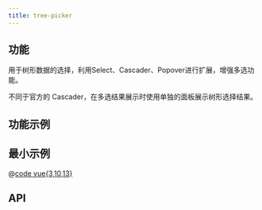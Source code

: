 ```yaml
---
title: tree-picker
---
```


## 功能

用于树形数据的选择，利用Select、Cascader、Popover进行扩展，增强多选功能。

不同于官方的 Cascader，在多选结果展示时使用单独的面板展示树形选择结果。

## 功能示例

<Example />

## 最小示例

<Simple />

@[code vue{3,10,13}](@/components/tree-picker/docs/simple.vue)

## API

<Usage />

<script setup>
import Example from "@/components/tree-picker/docs/example.vue";
import Simple from "@/components/tree-picker/docs/simple.vue";
import Usage from "@/components/tree-picker/docs/usage.vue";
</script>